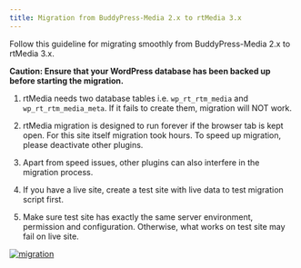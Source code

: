 ```yaml
---
title: Migration from BuddyPress-Media 2.x to rtMedia 3.x
---
```


Follow this guideline for migrating smoothly from BuddyPress-Media 2.x to rtMedia 3.x.

**Caution: Ensure that your WordPress database has been backed up before starting the migration.**



	
  1. rtMedia needs two database tables i.e. `wp_rt_rtm_media` and `wp_rt_rtm_media_meta`. If it fails to create them, migration will NOT work.

	
  2. rtMedia migration is designed to run forever if the browser tab is kept open. For this site itself migration took hours. To speed up migration, please deactivate other plugins.

	
  3. Apart from speed issues, other plugins can also interfere in the migration process.

	
  4. If you have a live site, create a test site with live data to test migration script first.

	
  5. Make sure test site has exactly the same server environment, permission and configuration. Otherwise, what works on test site may fail on live site.


[![migration](https://rtcamp.com/wp-content/uploads/2013/10/migration_thumb.png)](https://rtcamp.com/wp-content/uploads/2013/10/migration.png)

